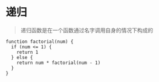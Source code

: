 # 递归
> 递归函数是在一个函数通过名字调用自身的情况下构成的

```
function factorial(num) {
  if (num <= 1) {
    return 1
  } else {
    return num * factorial(num - 1)
  }
}
```